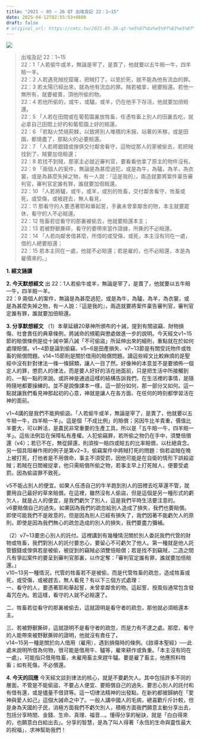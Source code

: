 ```yaml
---
title: "2021 – 05 – 26 QT 出埃及記 22：1~15"
date: 2025-04-12T02:55:53+0800
draft: false
# original_url: https://cmtc.tw/2021-05-26-qt-%e5%87%ba%e5%9f%83%e5%8f%8a%e8%a8%98-22%ef%bc%9a115
---
```


![](/images/qt.jpg)
> 出埃及記 22：1\~15  
> 22：1「人若偷牛或羊，無論是宰了，是賣了，他就要以五牛賠一牛，四羊賠一羊。  
> 22：2 人若遇見賊挖窟窿，把賊打了，以至於死，就不能為他有流血的罪。  
> 22：3 若太陽已經出來，就為他有流血的罪。賊若被拿，總要賠還。若他一無所有，就要被賣，頂他所偷的物。  
> 22：4 若他所偷的，或牛，或驢，或羊，仍在他手下存活，他就要加倍賠還。  
> 22：5 「人若在田間或在葡萄園裏放牲畜，任憑牲畜上別人的田裏去吃，就必拿自己田間上好的和葡萄園上好的賠還。  
> 22：6 「若點火焚燒荊棘，以致將別人堆積的禾捆，站著的禾稼，或是田園，都燒盡了，那點火的必要賠還。  
> 22：7 「人若將銀錢或傢俱交付鄰舍看守，這物從那人的家被偷去，若把賊找到了，賊要加倍賠還；  
> 22：8 若找不到賊，那家主必就近審判官，要看看他拿了原主的物件沒有。  
> 22：9 「兩個人的案件，無論是為甚麼過犯，或是為牛，為驢，為羊，為衣裳，或是為甚麼失掉之物，有一人說：『這是我的』，兩造就要將案件稟告審判官，審判官定誰有罪，誰就要加倍賠還。  
> 22：10 「人若將驢，或牛，或羊，或別的牲畜，交付鄰舍看守，牲畜或死，或受傷，或被趕去，無人看見，  
> 22：11 那看守的人要憑著耶和華起誓，手裏未曾拿鄰舍的物，本主就要罷休，看守的人不必賠還。  
> 22：12 牲畜若從看守的那裏被偷去，他就要賠還本主；  
> 22：13 若被野獸撕碎，看守的要帶來當作證據，所撕的不必賠還。  
> 22：14 「人若向鄰舍借甚麼，所借的或受傷，或死，本主沒有同在一處，借的人總要賠還；  
> 22：15 若本主同在一處，他就不必賠還；若是雇的，也不必賠還，本是為雇價來的。」

**1. 經文誦讀**

**2.  今天默想經文**
出 22：1人若偷牛或羊，無論是宰了，是賣了，他就要以五牛賠一牛，四羊賠一羊。  
22：9 兩個人的案件，無論是為甚麼過犯，或是為牛，為驢，為羊，為衣裳，或是為甚麼失掉之物，有一人說：『這是我的』，兩造就要將案件稟告審判官，審判官定誰有罪，誰就要加倍賠還。

**3. 分享默想經文**
（1）本章延續20章神所頒布的十誡，提到有關盜竊、財物損傷、社會責任的典章條例，將誡命的規範與懲處做進一步的說明。今天經文v1\~15節的賠償條例是從十誡中第八誡「不可偷盜」所延伸出來的細則，重點就在於如何處理賠償。v1\~4節是論到偷竊、v5\~6是田產損失、v7\~13節是有關受託物件或牲畜的賠償問題。v14\~15節則是關於借用的賠償問題。讀這些經文比較麻煩的是聖經中沒有針對律法一條一條歸類，讓人一目了然。好像神的本意並不是要頒佈一個定人的罪，懲罰人的律法，而是要人好好的活在祂面前，只是把生活中所接觸到的，一點一點的來說。或許神是通過這樣的結構告訴我們，在生活裡的事情，是隨時隨地都要操練的。並不是說像課本一樣，這一部分如何，那一部分又如何。這一點就讓我們看見神那起初的心意，神就是讓人在各方面、在任何的時刻都學習活在神的面前。

v1\~4講的是我們不能夠偷盜。「人若偷牛或羊，無論是宰了，是賣了，他就要以五牛賠一牛，四羊賠一羊」。這是個「不成比例」的賠償；另因牛比羊貴重，價值比羊要大，可以幹活，是農民非常重要的生產工具，所以是「五牛賠一牛，四羊賠一羊」。這些法例旨在保障私有產權。人犯偷竊罪，若所偷之物仍在手中，須雙倍償還（v4）；若已不在，無從歸還，則須按一賠四或賠五的比率賠償，以杜絕貪念。另一個具阻嚇作用的例子是第v2\~3，偷竊案件中將賊打死的問題：倘若盜賊在晚上被打死，打他者是不用償命，事主不須受罰，因他可能是在自衛的情形下誤殺盜賊；若賊在日間被捉拿，他只需賠償所偷之物，若事主早上打死賊人，便要受處罰，因為偷盜罪不致死。

v5不能占別人的便宜。如果人任憑自己的牛羊跑到別人的田裡去吃草還不管，就要用自己最好的草來賠償。在這裡，雖然沒有人偷盜，但是這個是另一種形式的虧欠人，就是占人的便宜，是我們虧欠了別人，這是我們平時生活要注意的。  
v6要賠償自己的過失。如果因為我們的疏忽給別人造成了損失，我們也要賠償。即使可能我們不是故意的，但是因為別人已經有損失了，我們因著不能虧欠人的原則，即使是因為我們無心的疏忽造成的別人的損失，我們要盡力彌補。

（2）v7\~13要忠心別人的託付。這裡講到有幾種情況關於別人委託我們代管的財物或牲畜，我們對別人的託付要忠心，要留心不可虧欠了他人。第一種就是他人託管銀錢或傢俱若是被偷，被捉到的竊賊必須雙倍賠償；若是找不到竊賊，二造之間凡有爭訟案件的要呈到審判官那裏，以作定奪：「審判官定誰有罪，誰就要加倍賠還。」  
v10\~13另一種情況，代管的牲畜若不是被偷，而是代管牲畜的疏忽，造成牲畜或死，或受傷，或被趕去，無人看見？有以下三個方式處理：  
一、看守的人，要憑著耶和華起誓，未曾拿鄰舍的物。這起誓，按風俗通常包含發毒咒在內。若這樣，看守的人就不必賠還了。

二、牲畜若從看守的那裏被偷去，這就證明是看守者的疏忽，那他就必須賠還本主。

三、若被野獸撕碎，這就證明不是看守者的疏忽，而是力有不逮之處。那麼，看守的人能帶來被野獸撕碎的證明，他就沒有責任了。  
v14\~15另一種是關於向人借用（雇用），遇到損傷時的條例。《啟導本聖經》──此處未說明所借為何物，很可能是借用牛、驢等，雇來耕作或負重。「本主沒有同在一處」，可能指只借用牲畜，未雇用畜主來趕牛驢。要是雇了畜主，他應照料牲畜；如有死傷，不必償還。

**4. 今天的回應**
今天經文談到律法的核心，就是不要虧欠人。其中包括許多不同的層面，不管是不能偷盜、不要占人便宜、要賠償自己的過失、要忠心別人的託付和有借有還，或是儘量不借貸等。這一切律法精神的出發點，在新約都被歸納在「愛神與愛人如己」這個大誡命之中了。一般人講中國人的毛病，總喜歡斤斤計較，但是身為天國的子民，消極方面我們不虧欠別人，積極方面我們願意主動分享出去，包括分享時間、金錢、生命、真理、福音…。懂得分享的秘訣，就是「白白得來的，也願意白白給出去」。分享的智慧，是為了叫人得著「永恆的生命與靈性最大的祝福」，求神幫助我們！
